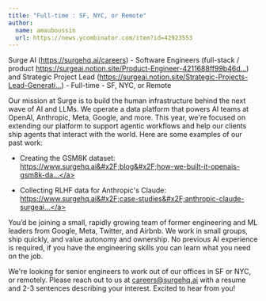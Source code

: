 ```yaml
---
title: "Full-time : SF, NYC, or Remote"
author:
  name: amauboussin
  url: https://news.ycombinator.com/item?id=42923553
---
```

Surge AI (<a href="https:&#x2F;&#x2F;surgehq.ai&#x2F;careers" rel="nofollow">https:&#x2F;&#x2F;surgehq.ai&#x2F;careers</a>) - Software Engineers (full-stack &#x2F; product <a href="https:&#x2F;&#x2F;surgeai.notion.site&#x2F;Product-Engineer-4211688ff99b46daacf34dd455ba3472" rel="nofollow">https:&#x2F;&#x2F;surgeai.notion.site&#x2F;Product-Engineer-4211688ff99b46d...</a>) and Strategic Project Lead (<a href="https:&#x2F;&#x2F;surgeai.notion.site&#x2F;Strategic-Projects-Lead-Generative-AI-455b7fb94f0d4543a00366d3154da5ec?pvs=74" rel="nofollow">https:&#x2F;&#x2F;surgeai.notion.site&#x2F;Strategic-Projects-Lead-Generati...</a>) - Full-time - SF, NYC, or Remote

Our mission at Surge is to build the human infrastructure behind the next wave of AI and LLMs. We operate a data platform that powers AI teams at OpenAI, Anthropic, Meta, Google, and more. This year, we&#x27;re focused on extending our platform to support agentic workflows and help our clients ship agents that interact with the world. Here are some examples of our past work:

- Creating the GSM8K dataset: <a href="https:&#x2F;&#x2F;www.surgehq.ai&#x2F;blog&#x2F;how-we-built-it-openais-gsm8k-dataset-of-8500-math-problems" rel="nofollow">https:&#x2F;&#x2F;www.surgehq.ai&#x2F;blog&#x2F;how-we-built-it-openais-gsm8k-da...</a>

- Collecting RLHF data for Anthropic&#x27;s Claude: <a href="https:&#x2F;&#x2F;www.surgehq.ai&#x2F;case-studies&#x2F;anthropic-claude-surgeai-rlhf-platform" rel="nofollow">https:&#x2F;&#x2F;www.surgehq.ai&#x2F;case-studies&#x2F;anthropic-claude-surgeai...</a>

You’d be joining a small, rapidly growing team of former engineering and ML leaders from Google, Meta, Twitter, and Airbnb. We work in small groups, ship quickly, and value autonomy and ownership. No previous AI experience is required, if you have the engineering skills you can learn what you need on the job.

We&#x27;re looking for senior engineers to work out of our offices in SF or NYC, or remotely. Please reach out to us at careers@surgehq.ai with a resume and 2-3 sentences describing your interest. Excited to hear from you!
<JobApplication />
